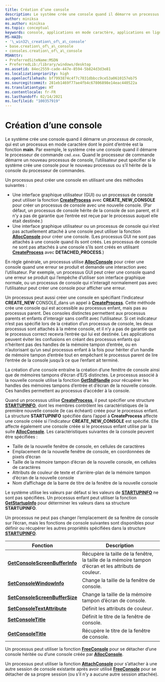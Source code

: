 ```yaml
---
title: Création d’une console
description: Le système crée une console quand il démarre un processus de console, qui est un processus en mode caractère dont le point d’entrée est la fonction main.
author: miniksa
ms.author: miniksa
ms.topic: conceptual
keywords: console, applications en mode caractère, applications en ligne de commande, applications de terminal, API console
MS-HAID:
- '\_win32\_creation\_of\_a\_console'
- base.creation\_of\_a\_console
- consoles.creation\_of\_a\_console
MSHAttr:
- PreferredSiteName:MSDN
- PreferredLib:/library/windows/desktop
ms.assetid: 84ec2559-cade-447e-8594-5b824d3d3e81
ms.localizationpriority: high
ms.openlocfilehash: bf7993874c4f7c7031dbbcc9ce53a0610157eb75
ms.sourcegitcommit: 281eb1469f77ae4fb4c67806898e14eac440522a
ms.translationtype: HT
ms.contentlocale: fr-FR
ms.lasthandoff: 02/14/2021
ms.locfileid: "100357919"
---
```

# <a name="creation-of-a-console"></a>Création d’une console

Le système crée une console quand il démarre un *processus de console*, qui est un processus en mode caractère dont le point d’entrée est la fonction **main**. Par exemple, le système crée une console quand il démarre le processeur de commande `cmd.exe`. Quand le processeur de commande démarre un nouveau processus de console, l’utilisateur peut spécifier si le système crée une console pour le nouveau processus ou s’il hérite de la console du processeur de commandes.

Un processus peut créer une console en utilisant une des méthodes suivantes :

- Une interface graphique utilisateur (GUI) ou un processus de console peut utiliser la fonction [**CreateProcess**](/windows/win32/api/processthreadsapi/nf-processthreadsapi-createprocessa) avec **CREATE\_NEW\_CONSOLE** pour créer un processus de console avec une nouvelle console. (Par défaut, un processus de console hérite de la console de son parent, et il n’y a pas de garantie que l’entrée est reçue par le processus auquel elle était destinée.)
- Une interface graphique utilisateur ou un processus de console qui n’est pas actuellement attaché à une console peut utiliser la fonction [**AllocConsole**](allocconsole.md) pour créer une console. (Les processus GUI ne sont pas attachés à une console quand ils sont créés. Les processus de console ne sont pas attachés à une console s’ils sont créés en utilisant [**CreateProcess**](/windows/win32/api/processthreadsapi/nf-processthreadsapi-createprocessa) avec **DETACHED\_PROCESS**.)

En règle générale, un processus utilise [**AllocConsole**](allocconsole.md) pour créer une console quand une erreur se produit et demande une interaction avec l’utilisateur. Par exemple, un processus GUI peut créer une console quand une erreur se produit qui l’empêche d’utiliser son interface graphique normale, ou un processus de console qui n’interagit normalement pas avec l’utilisateur peut créer une console pour afficher une erreur.

Un processus peut aussi créer une console en spécifiant l’indicateur **CREATE\_NEW** CONSOLE\_dans un appel à [**CreateProcess**](/windows/win32/api/processthreadsapi/nf-processthreadsapi-createprocessa). Cette méthode crée une console qui est accessible au processus enfant, mais pas au processus parent. Des consoles distinctes permettent aux processus parents et enfants d’interagir sans conflit avec l’utilisateur. Si cet indicateur n’est pas spécifié lors de la création d’un processus de console, les deux processus sont attachés à la même console, et il n’y a pas de garantie que le processus correct recevra l’entrée qui lui est destinée. Les applications peuvent éviter les confusions en créant des processus enfants qui n’héritent pas des handles de la mémoire tampon d’entrée, ou en n’autorisant qu’un seul processus enfant à la fois pour hériter d’un handle de mémoire tampon d’entrée tout en empêchant le processus parent de lire l’entrée de la console jusqu’à ce que l’enfant ait terminé.

La création d’une console entraîne la création d’une fenêtre de console ainsi que de mémoires tampons d’écran d’E/S distinctes. Le processus associé à la nouvelle console utilise la fonction [**GetStdHandle**](getstdhandle.md) pour récupérer les handles des mémoires tampons d’entrée et d’écran de la nouvelle console. Ces handles permettent au processus d’accéder à la console.

Quand un processus utilise [**CreateProcess**](/windows/win32/api/processthreadsapi/nf-processthreadsapi-createprocessa), il peut spécifier une structure [**STARTUPINFO**](/windows/win32/api/processthreadsapi/ns-processthreadsapi-startupinfoa), dont les membres contrôlent les caractéristiques de la première nouvelle console (le cas échéant) créée pour le processus enfant. La structure **STARTUPINFO** spécifiée dans l’appel à **CreateProcess** affecte une console créée si l’indicateur **CREATE\_NEW\_CONSOLE** est spécifié. Elle affecte également une console créée si le processus enfant utilise par la suite [**AllocConsole**](allocconsole.md). Les caractéristiques suivantes de la console peuvent être spécifiées :

- Taille de la nouvelle fenêtre de console, en cellules de caractères
- Emplacement de la nouvelle fenêtre de console, en coordonnées de pixels d’écran
- Taille de la mémoire tampon d’écran de la nouvelle console, en cellules de caractères
- Attributs de couleur de texte et d’arrière-plan de la mémoire tampon d’écran de la nouvelle console
- Nom d’affichage de la barre de titre de la fenêtre de la nouvelle console

Le système utilise les valeurs par défaut si les valeurs de [**STARTUPINFO**](/windows/win32/api/processthreadsapi/ns-processthreadsapi-startupinfoa) ne sont pas spécifiées. Un processus enfant peut utiliser la fonction [**GetStartupInfo**](/windows/win32/api/processthreadsapi/nf-processthreadsapi-getstartupinfow) pour déterminer les valeurs dans sa structure **STARTUPINFO**.

Un processus ne peut pas changer l’emplacement de sa fenêtre de console sur l’écran, mais les fonctions de console suivantes sont disponibles pour définir ou récupérer les autres propriétés spécifiées dans la structure [**STARTUPINFO**](/windows/win32/api/processthreadsapi/ns-processthreadsapi-startupinfoa).

| Fonction | Description |
|-|-|
| [**GetConsoleScreenBufferInfo**](getconsolescreenbufferinfo.md) | Récupère la taille de la fenêtre, la taille de la mémoire tampon d’écran et les attributs de couleur. |
| [**SetConsoleWindowInfo**](setconsolewindowinfo.md)  | Change la taille de la fenêtre de console.  |
| [**SetConsoleScreenBufferSize**](setconsolescreenbuffersize.md) | Change la taille de la mémoire tampon d’écran de console. |
| [**SetConsoleTextAttribute**](setconsoletextattribute.md) | Définit les attributs de couleur.  |
| [**SetConsoleTitle**](setconsoletitle.md)  | Définit le titre de la fenêtre de console. |
| [**GetConsoleTitle**](getconsoletitle.md)  | Récupère le titre de la fenêtre de console.  |

Un processus peut utiliser la fonction [**FreeConsole**](freeconsole.md) pour se détacher d’une console héritée ou d’une console créée par [**AllocConsole**](allocconsole.md).

Un processus peut utiliser la fonction [**AttachConsole**](attachconsole.md) pour s’attacher à une autre session de console existante après avoir utilisé [**FreeConsole**](freeconsole.md) pour se détacher de sa propre session (ou s’il n’y a aucune autre session attachée).